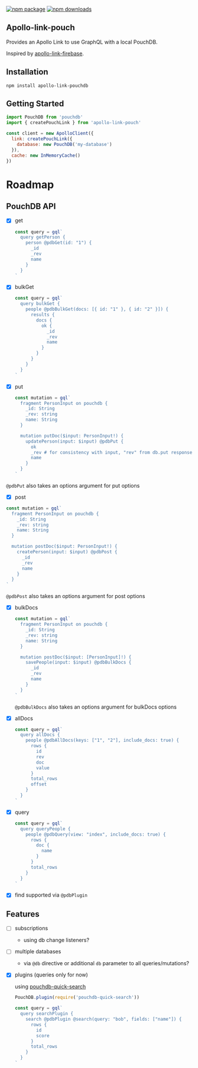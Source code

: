[![npm package](https://img.shields.io/npm/v/apollo-link-pouch/latest.svg)](https://www.npmjs.com/package/apollo-link-pouch)
[![npm downloads](https://img.shields.io/npm/dm/apollo-link-pouch.svg)](https://www.npmjs.com/package/apollo-link-pouch)

## Apollo-link-pouch

Provides an Apollo Link to use GraphQL with a local PouchDB.

Inspired by [apollo-link-firebase](https://github.com/Canner/apollo-link-firebase).

## Installation

```console
npm install apollo-link-pouchdb
```

## Getting Started

```js
import PouchDB from 'pouchdb'
import { createPouchLink } from 'apollo-link-pouch'

const client = new ApolloClient({
  link: createPouchLink({
    database: new PouchDB('my-database')
  }),
  cache: new InMemoryCache()
})
```

# Roadmap

## PouchDB API

- [x] get

  ```js
  const query = gql`
    query getPerson {
      person @pdbGet(id: "1") {
        _id
        _rev
        name
      }
    }
  `
  ```

- [x] bulkGet

  ```js
  const query = gql`
    query bulkGet {
      people @pdbBulkGet(docs: [{ id: "1" }, { id: "2" }]) {
        results {
          docs {
            ok {
              _id
              _rev
              name
            }
          }
        }
      }
    }
  `
  ```

- [x] put

  ```js
  const mutation = gql`
    fragment PersonInput on pouchdb {
      _id: String
      _rev: string
      name: String
    }

    mutation putDoc($input: PersonInput!) {
      updatePerson(input: $input) @pdbPut {
        ok
        _rev # for consistency with input, "rev" from db.put response is returned as "_rev"
        name
      }
    }
  `
  ```

`@pdbPut` also takes an options argument for put options

- [x] post

```js
const mutation = gql`
  fragment PersonInput on pouchdb {
    _id: String
    _rev: string
    name: String
  }

  mutation postDoc($input: PersonInput!) {
    createPerson(input: $input) @pdbPost {
      _id
      _rev
      name
    }
  }
`
```

`@pdbPost` also takes an options argument for post options

- [x] bulkDocs

  ```js
  const mutation = gql`
    fragment PersonInput on pouchdb {
      _id: String
      _rev: string
      name: String
    }

    mutation postDoc($input: [PersonInput]!) {
      savePeople(input: $input) @pdbBulkDocs {
        _id
        _rev
        name
      }
    }
  `
  ```

  `@pdbBulkDocs` also takes an options argument for bulkDocs options

- [x] allDocs

  ```js
  const query = gql`
    query allDocs {
      people @pdbAllDocs(keys: ["1", "2"], include_docs: true) {
        rows {
          id
          rev
          doc
          value
        }
        total_rows
        offset
      }
    }
  `
  ```

- [x] query

  ```js
  const query = gql`
    query queryPeople {
      people @pdbQuery(view: "index", include_docs: true) {
        rows {
          doc {
            name
          }
        }
        total_rows
      }
    }
  `
  ```

- [x] find
      supported via `@pdbPlugin`

## Features

- [ ] subscriptions

  - using db change listeners?

- [ ] multiple databases

  - via `@db` directive or additional `db` parameter to all queries/mutations?

- [x] plugins (queries only for now)

  using [pouchdb-quick-search](https://github.com/pouchdb-community/pouchdb-quick-search)

  ```js
  PouchDB.plugin(require('pouchdb-quick-search'))

  const query = gql`
    query searchPlugin {
      search @pdbPlugin @search(query: "bob", fields: ["name"]) {
        rows {
          id
          score
        }
        total_rows
      }
    }
  `
  ```
